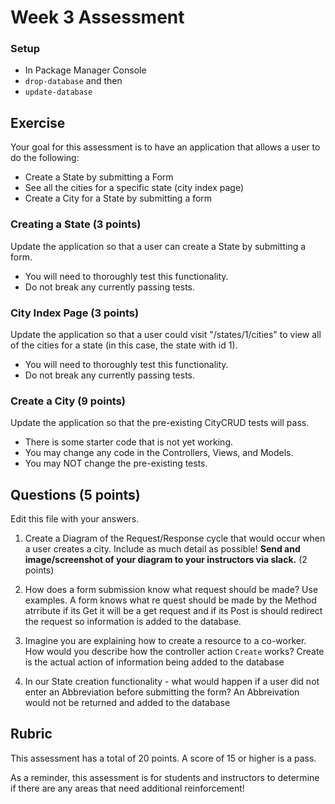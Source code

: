 # Week 3 Assessment

### Setup
* In Package Manager Console
* `drop-database` and then
* `update-database`

## Exercise

Your goal for this assessment is to have an application that allows a user to do the following:
* Create a State by submitting a Form
* See all the cities for a specific state (city index page)
* Create a City for a State by submitting a form

### Creating a State (3 points)

Update the application so that a user can create a State by submitting a form.
* You will need to thoroughly test this functionality. 
* Do not break any currently passing tests.

### City Index Page (3 points)

Update the application so that a user could visit "/states/1/cities" to view all of the cities for a state (in this case, the state with id 1).
* You will need to thoroughly test this functionality. 
* Do not break any currently passing tests.

### Create a City (9 points)

Update the application so that the pre-existing CityCRUD tests will pass.
* There is some starter code that is not yet working.
* You may change any code in the Controllers, Views, and Models.
* You may NOT change the pre-existing tests.

## Questions (5 points)

Edit this file with your answers.

1. Create a Diagram of the Request/Response cycle that would occur when a user creates a city.  Include as much detail as possible!  **Send and image/screenshot of your diagram to your instructors via slack.** (2 points)

2. How does a form submission know what request should be made? Use examples.
A form knows what re quest should be made by the Method atrribute if its Get it will be a get request and if its Post is should redirect the request so information is added to the database.
3. Imagine you are explaining how to create a resource to a co-worker.  How would you describe how the controller action `Create` works?
Create is the actual action of information being added to the database
4. In our State creation functionality - what would happen if a user did not enter an Abbreviation before submitting the form?
An Abbreivation would not be returned and added to the database

## Rubric

This assessment has a total of 20 points.  A score of 15 or higher is a pass.

As a reminder, this assessment is for students and instructors to determine if there are any areas that need additional reinforcement!
